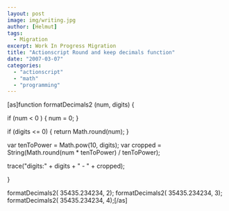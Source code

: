 ```yaml
---
layout: post
image: img/writing.jpg
author: [Helmut]
tags:
  - Migration
excerpt: Work In Progress Migration
title: "Actionscript Round and keep decimals function"
date: "2007-03-07"
categories: 
  - "actionscript"
  - "math"
  - "programming"
---
```


\[as\]function formatDecimals2 (num, digits) {

if (num < 0 ) { num = 0; }

if (digits <= 0) { return Math.round(num); }

var tenToPower = Math.pow(10, digits); var cropped = String(Math.round(num \* tenToPower) / tenToPower);

trace("digits:" + digits + " - " + cropped);

}

formatDecimals2( 35435.234234, 2); formatDecimals2( 35435.234234, 3); formatDecimals2( 35435.234234, 4);\[/as\]
